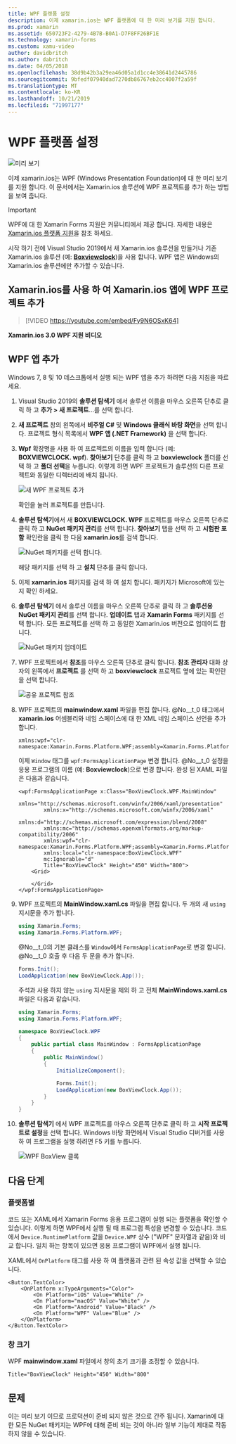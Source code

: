 ```yaml
---
title: WPF 플랫폼 설정
description: 이제 xamarin.ios는 WPF 플랫폼에 대 한 미리 보기를 지원 합니다.
ms.prod: xamarin
ms.assetid: 650723F2-4279-4B7B-B0A1-D7F8FF26BF1E
ms.technology: xamarin-forms
ms.custom: xamu-video
author: davidbritch
ms.author: dabritch
ms.date: 04/05/2018
ms.openlocfilehash: 38d9b42b3a29ea46d05a1d1cc4e38641d2445786
ms.sourcegitcommit: 9bfedf07940dad7270db86767eb2cc4007f2a59f
ms.translationtype: MT
ms.contentlocale: ko-KR
ms.lasthandoff: 10/21/2019
ms.locfileid: "71997177"
---
```

# <a name="wpf-platform-setup"></a>WPF 플랫폼 설정

![미리 보기](~/media/shared/preview.png)

이제 xamarin.ios는 WPF (Windows Presentation Foundation)에 대 한 미리 보기를 지원 합니다. 이 문서에서는 Xamarin.ios 솔루션에 WPF 프로젝트를 추가 하는 방법을 보여 줍니다.

> [!IMPORTANT]
> WPF에 대 한 Xamarin Forms 지원은 커뮤니티에서 제공 합니다. 자세한 내용은 [Xamarin.ios 플랫폼 지원](https://github.com/xamarin/Xamarin.Forms/wiki/Platform-Support)을 참조 하세요.

시작 하기 전에 Visual Studio 2019에서 새 Xamarin.ios 솔루션을 만들거나 기존 Xamarin.ios 솔루션 (예: [**Boxviewclock**](https://docs.microsoft.com/samples/xamarin/xamarin-forms-samples/boxview-boxviewclock))을 사용 합니다. WPF 앱은 Windows의 Xamarin.ios 솔루션에만 추가할 수 있습니다.

## <a name="add-a-wpf-project-to-a-xamarinforms-app-with-xamarinuniversity"></a>Xamarin.ios를 사용 하 여 Xamarin.ios 앱에 WPF 프로젝트 추가

> [!VIDEO https://youtube.com/embed/Fy9N6OSxK64]

**Xamarin.ios 3.0 WPF 지원 비디오**

## <a name="adding-a-wpf-app"></a>WPF 앱 추가

Windows 7, 8 및 10 데스크톱에서 실행 되는 WPF 앱을 추가 하려면 다음 지침을 따르세요.

1. Visual Studio 2019의 **솔루션 탐색기** 에서 솔루션 이름을 마우스 오른쪽 단추로 클릭 하 고 **추가 > 새 프로젝트**...를 선택 합니다.

2. **새 프로젝트** 창의 왼쪽에서 **비주얼 C#**  및 **Windows 클래식 바탕 화면**을 선택 합니다. 프로젝트 형식 목록에서 **WPF 앱 (.NET Framework)** 을 선택 합니다.

3. **Wpf** 확장명을 사용 하 여 프로젝트의 이름을 입력 합니다 (예: **BOXVIEWCLOCK. wpf**). **찾아보기** 단추를 클릭 하 고 **boxviewclock** 폴더를 선택 하 고 **폴더 선택**을 누릅니다. 이렇게 하면 WPF 프로젝트가 솔루션의 다른 프로젝트와 동일한 디렉터리에 배치 됩니다.

    ![새 WPF 프로젝트 추가](wpf-images/add-new-project.png "새 WPF 프로젝트 추가")

    확인을 눌러 프로젝트를 만듭니다.

4. **솔루션 탐색기**에서 새 **BOXVIEWCLOCK. WPF** 프로젝트를 마우스 오른쪽 단추로 클릭 하 고 **NuGet 패키지 관리**를 선택 합니다. **찾아보기** 탭을 선택 하 고 **시험판 포함** 확인란을 클릭 한 다음 **xamarin.ios**를 검색 합니다.

    ![NuGet 패키지를 선택 합니다.](wpf-images/select-nuget-package.png "NuGet 패키지를 선택 합니다.")

    해당 패키지를 선택 하 고 **설치** 단추를 클릭 합니다.

5. 이제 **xamarin.ios** 패키지를 검색 하 여 설치 합니다. 패키지가 Microsoft에 있는지 확인 하세요.

6. **솔루션 탐색기** 에서 솔루션 이름을 마우스 오른쪽 단추로 클릭 하 고 **솔루션용 NuGet 패키지 관리**를 선택 합니다. **업데이트** 탭과 **Xamarin Forms** 패키지를 선택 합니다. 모든 프로젝트를 선택 하 고 동일한 Xamarin.ios 버전으로 업데이트 합니다.

    ![NuGet 패키지 업데이트](wpf-images/update-nuget-package.png "NuGet 패키지 업데이트")

7. WPF 프로젝트에서 **참조**를 마우스 오른쪽 단추로 클릭 합니다. **참조 관리자** 대화 상자의 왼쪽에서 **프로젝트** 를 선택 하 고 **boxviewclock** 프로젝트 옆에 있는 확인란을 선택 합니다.

    ![공유 프로젝트 참조](wpf-images/reference-shared-project.png "공유 프로젝트 참조")

8. WPF 프로젝트의 **mainwindow.xaml** 파일을 편집 합니다. @No__t_0 태그에서 **xamarin.ios** 어셈블리와 네임 스페이스에 대 한 XML 네임 스페이스 선언을 추가 합니다.

    ```xaml
    xmlns:wpf="clr-namespace:Xamarin.Forms.Platform.WPF;assembly=Xamarin.Forms.Platform.WPF"
    ```

    이제 `Window` 태그를 `wpf:FormsApplicationPage` 변경 합니다. @No__t_0 설정을 응용 프로그램의 이름 (예: **Boxviewclock**)으로 변경 합니다. 완성 된 XAML 파일은 다음과 같습니다.

    ```xaml
    <wpf:FormsApplicationPage x:Class="BoxViewClock.WPF.MainWindow"
            xmlns="http://schemas.microsoft.com/winfx/2006/xaml/presentation"
            xmlns:x="http://schemas.microsoft.com/winfx/2006/xaml"
            xmlns:d="http://schemas.microsoft.com/expression/blend/2008"
            xmlns:mc="http://schemas.openxmlformats.org/markup-compatibility/2006"
            xmlns:wpf="clr-namespace:Xamarin.Forms.Platform.WPF;assembly=Xamarin.Forms.Platform.WPF"
            xmlns:local="clr-namespace:BoxViewClock.WPF"
            mc:Ignorable="d"
            Title="BoxViewClock" Height="450" Width="800">
        <Grid>

        </Grid>
    </wpf:FormsApplicationPage>
    ```

9. WPF 프로젝트의 **MainWindow.xaml.cs** 파일을 편집 합니다. 두 개의 새 `using` 지시문을 추가 합니다.

    ```csharp
    using Xamarin.Forms;
    using Xamarin.Forms.Platform.WPF;
    ```

    @No__t_0의 기본 클래스를 `Window`에서 `FormsApplicationPage`로 변경 합니다. @No__t_0 호출 후 다음 두 문을 추가 합니다.

    ```csharp
    Forms.Init();
    LoadApplication(new BoxViewClock.App());
    ```

    주석과 사용 하지 않는 `using` 지시문을 제외 하 고 전체 **MainWindows.xaml.cs** 파일은 다음과 같습니다.

    ```csharp
    using Xamarin.Forms;
    using Xamarin.Forms.Platform.WPF;

    namespace BoxViewClock.WPF
    {
        public partial class MainWindow : FormsApplicationPage
        {
            public MainWindow()
            {
                InitializeComponent();

                Forms.Init();
                LoadApplication(new BoxViewClock.App());
            }
        }
    }
    ```

10. **솔루션 탐색기** 에서 WPF 프로젝트를 마우스 오른쪽 단추로 클릭 하 고 **시작 프로젝트로 설정**을 선택 합니다. Windows 바탕 화면에서 Visual Studio 디버거를 사용 하 여 프로그램을 실행 하려면 F5 키를 누릅니다.

    ![WPF BoxView 클록](wpf-images/wpf-boxviewclock.png "WPF BoxView 클록" )

## <a name="next-steps"></a>다음 단계

### <a name="platform-specifics"></a>플랫폼별

코드 또는 XAML에서 Xamarin Forms 응용 프로그램이 실행 되는 플랫폼을 확인할 수 있습니다. 이렇게 하면 WPF에서 실행 될 때 프로그램 특성을 변경할 수 있습니다. 코드에서 `Device.RuntimePlatform` 값을 `Device.WPF` 상수 ("WPF" 문자열과 같음)와 비교 합니다. 일치 하는 항목이 있으면 응용 프로그램이 WPF에서 실행 됩니다.

XAML에서 `OnPlatform` 태그를 사용 하 여 플랫폼과 관련 된 속성 값을 선택할 수 있습니다.

```xaml
<Button.TextColor>
    <OnPlatform x:TypeArguments="Color">
        <On Platform="iOS" Value="White" />
        <On Platform="macOS" Value="White" />
        <On Platform="Android" Value="Black" />
        <On Platform="WPF" Value="Blue" />
    </OnPlatform>
</Button.TextColor>
```

### <a name="window-size"></a>창 크기

WPF **mainwindow.xaml** 파일에서 창의 초기 크기를 조정할 수 있습니다.

```xaml
Title="BoxViewClock" Height="450" Width="800"
```

## <a name="issues"></a>문제

이는 미리 보기 이므로 프로덕션이 준비 되지 않은 것으로 간주 됩니다. Xamarin에 대 한 모든 NuGet 패키지는 WPF에 대해 준비 되는 것이 아니라 일부 기능이 제대로 작동 하지 않을 수 있습니다.
